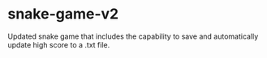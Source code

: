 # snake-game-v2
Updated snake game that includes the capability to save and automatically update high score to a .txt file.

